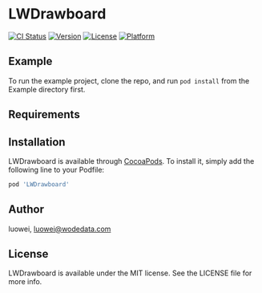 # LWDrawboard

[![CI Status](https://img.shields.io/travis/luowei/LWDrawboard.svg?style=flat)](https://travis-ci.org/luowei/LWDrawboard)
[![Version](https://img.shields.io/cocoapods/v/LWDrawboard.svg?style=flat)](https://cocoapods.org/pods/LWDrawboard)
[![License](https://img.shields.io/cocoapods/l/LWDrawboard.svg?style=flat)](https://cocoapods.org/pods/LWDrawboard)
[![Platform](https://img.shields.io/cocoapods/p/LWDrawboard.svg?style=flat)](https://cocoapods.org/pods/LWDrawboard)

## Example

To run the example project, clone the repo, and run `pod install` from the Example directory first.

## Requirements

## Installation

LWDrawboard is available through [CocoaPods](https://cocoapods.org). To install
it, simply add the following line to your Podfile:

```ruby
pod 'LWDrawboard'
```

## Author

luowei, luowei@wodedata.com

## License

LWDrawboard is available under the MIT license. See the LICENSE file for more info.
